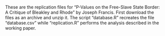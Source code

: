 These are the replication files for “P-Values on the Free-Slave State Border: A Critique of Bleakley and Rhode” by Joseph Francis. First download the files as an archive and unzip it. The script “database.R” recreates the file “database.csv” while “replication.R” performs the analysis described in the working paper.

